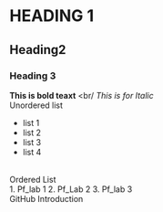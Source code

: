 # HEADING 1
## Heading2
### Heading 3
**This is bold teaxt**
<br/
_This is for Italic_
<br/>
Unordered list
<br/>
- list 1
- list 2
- list 3
- list 4
<br/>
Ordered List
<br/>
 1. Pf_lab 1
 2. Pf_Lab 2
 3. Pf_lab 3
 <br/>
GitHub Introduction
